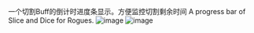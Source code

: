 一个切割Buff的倒计时进度条显示。方便监控切割剩余时间
A progress bar of Slice and Dice for Rogues.
![image](https://github.com/Jettie/SliceDice/assets/3471010/c5e59a73-5247-4a70-846b-ac7187737114)
![image](https://github.com/Jettie/SliceDice/assets/3471010/ba0013ad-c37b-4021-9440-3385f5ee068a)
